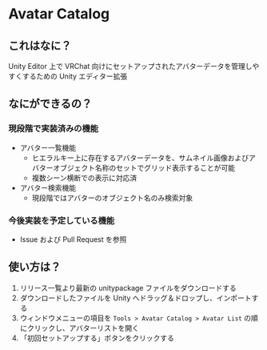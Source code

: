 # Avatar Catalog

## これはなに？

Unity Editor 上で VRChat 向けにセットアップされたアバターデータを管理しやすくするための Unity エディター拡張

## なにができるの？

### 現段階で実装済みの機能

- アバター一覧機能
  - ヒエラルキー上に存在するアバターデータを、サムネイル画像およびアバターオブジェクト名称のセットでグリッド表示することが可能
  - 複数シーン横断での表示に対応済
- アバター検索機能
  - 現段階ではアバターのオブジェクト名のみ検索対象

### 今後実装を予定している機能

- Issue および Pull Request を参照

## 使い方は？

1. リリース一覧より最新の unitypackage ファイルをダウンロードする
2. ダウンロードしたファイルを Unity へドラッグ＆ドロップし、インポートする
3. ウィンドウメニューの項目を `Tools > Avatar Catalog > Avatar List` の順にクリックし、アバターリストを開く
4. 「初回セットアップする」ボタンをクリックする
